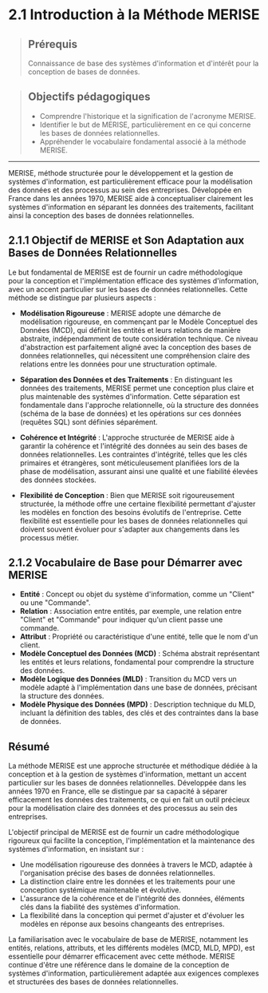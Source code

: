 # 2.1 Introduction à la Méthode MERISE

<blockquote>
    <h2>Prérequis</h2>
    <p>Connaissance de base des systèmes d'information et d'intérêt pour la conception de bases de données.</p>
</blockquote>

<blockquote>
    <h2>Objectifs pédagogiques</h2>
    <ul>
        <li>Comprendre l'historique et la signification de l'acronyme MERISE.</li>
        <li>Identifier le but de MERISE, particulièrement en ce qui concerne les bases de données relationnelles.</li>
        <li>Appréhender le vocabulaire fondamental associé à la méthode MERISE.</li>
    </ul>
</blockquote>

---


MERISE, méthode structurée pour le développement et la gestion de systèmes d'information, est particulièrement efficace pour la modélisation des données et des processus au sein des entreprises. Développée en France dans les années 1970, MERISE aide à conceptualiser clairement les systèmes d'information en séparant les données des traitements, facilitant ainsi la conception des bases de données relationnelles.


## 2.1.1 Objectif de MERISE et Son Adaptation aux Bases de Données Relationnelles

Le but fondamental de MERISE est de fournir un cadre méthodologique pour la conception et l'implémentation efficace des systèmes d'information, avec un accent particulier sur les bases de données relationnelles. Cette méthode se distingue par plusieurs aspects :

- **Modélisation Rigoureuse** : MERISE adopte une démarche de modélisation rigoureuse, en commençant par le Modèle Conceptuel des Données (MCD), qui définit les entités et leurs relations de manière abstraite, indépendamment de toute considération technique. Ce niveau d'abstraction est parfaitement aligné avec la conception des bases de données relationnelles, qui nécessitent une compréhension claire des relations entre les données pour une structuration optimale.
  
- **Séparation des Données et des Traitements** : En distinguant les données des traitements, MERISE permet une conception plus claire et plus maintenable des systèmes d'information. Cette séparation est fondamentale dans l'approche relationnelle, où la structure des données (schéma de la base de données) et les opérations sur ces données (requêtes SQL) sont définies séparément.

- **Cohérence et Intégrité** : L'approche structurée de MERISE aide à garantir la cohérence et l'intégrité des données au sein des bases de données relationnelles. Les contraintes d'intégrité, telles que les clés primaires et étrangères, sont méticuleusement planifiées lors de la phase de modélisation, assurant ainsi une qualité et une fiabilité élevées des données stockées.

- **Flexibilité de Conception** : Bien que MERISE soit rigoureusement structurée, la méthode offre une certaine flexibilité permettant d'ajuster les modèles en fonction des besoins évolutifs de l'entreprise. Cette flexibilité est essentielle pour les bases de données relationnelles qui doivent souvent évoluer pour s'adapter aux changements dans les processus métier.


## 2.1.2 Vocabulaire de Base pour Démarrer avec MERISE

- **Entité** : Concept ou objet du système d'information, comme un "Client" ou une "Commande".
- **Relation** : Association entre entités, par exemple, une relation entre "Client" et "Commande" pour indiquer qu'un client passe une commande.
- **Attribut** : Propriété ou caractéristique d'une entité, telle que le nom d'un client.
- **Modèle Conceptuel des Données (MCD)** : Schéma abstrait représentant les entités et leurs relations, fondamental pour comprendre la structure des données.
- **Modèle Logique des Données (MLD)** : Transition du MCD vers un modèle adapté à l'implémentation dans une base de données, précisant la structure des données.
- **Modèle Physique des Données (MPD)** : Description technique du MLD, incluant la définition des tables, des clés et des contraintes dans la base de données.


## Résumé

La méthode MERISE est une approche structurée et méthodique dédiée à la conception et à la gestion de systèmes d'information, mettant un accent particulier sur les bases de données relationnelles. Développée dans les années 1970 en France, elle se distingue par sa capacité à séparer efficacement les données des traitements, ce qui en fait un outil précieux pour la modélisation claire des données et des processus au sein des entreprises.

L'objectif principal de MERISE est de fournir un cadre méthodologique rigoureux qui facilite la conception, l'implémentation et la maintenance des systèmes d'information, en insistant sur :
- Une modélisation rigoureuse des données à travers le MCD, adaptée à l'organisation précise des bases de données relationnelles.
- La distinction claire entre les données et les traitements pour une conception systémique maintenable et évolutive.
- L'assurance de la cohérence et de l'intégrité des données, éléments clés dans la fiabilité des systèmes d'information.
- La flexibilité dans la conception qui permet d'ajuster et d'évoluer les modèles en réponse aux besoins changeants des entreprises.

La familiarisation avec le vocabulaire de base de MERISE, notamment les entités, relations, attributs, et les différents modèles (MCD, MLD, MPD), est essentielle pour démarrer efficacement avec cette méthode. MERISE continue d'être une référence dans le domaine de la conception de systèmes d'information, particulièrement adaptée aux exigences complexes et structurées des bases de données relationnelles.

